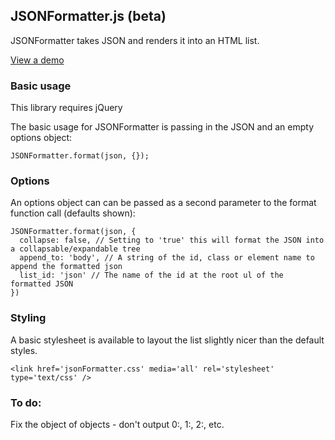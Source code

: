 ## JSONFormatter.js (beta)

JSONFormatter takes JSON and renders it into an HTML list.

[View a demo](http://forward.github.com/json-formatter/)

### Basic usage

This library requires jQuery

The basic usage for JSONFormatter is passing in the JSON and an empty options object:

    JSONFormatter.format(json, {});

### Options

An options object can can be passed as a second parameter to the format function call (defaults shown):

    JSONFormatter.format(json, {
      collapse: false, // Setting to 'true' this will format the JSON into a collapsable/expandable tree
      append_to: 'body', // A string of the id, class or element name to append the formatted json
      list_id: 'json' // The name of the id at the root ul of the formatted JSON
    })

### Styling

A basic stylesheet is available to layout the list slightly nicer than the default styles.

    <link href='jsonFormatter.css' media='all' rel='stylesheet' type='text/css' />
    
### To do:

Fix the object of objects - don't output 0:, 1:, 2:, etc.
